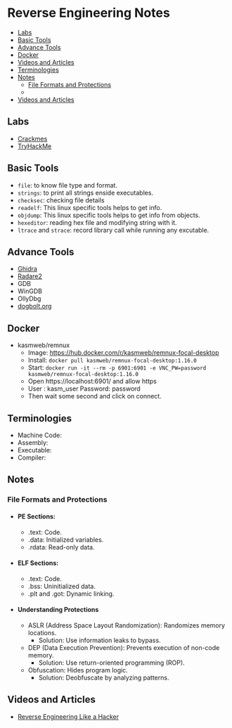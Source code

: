 # Reverse Engineering Notes
- [Labs](#labs)
- [Basic Tools](#basic-tools)
- [Advance Tools](#advance-tools)
- [Docker](#docker)
- [Videos and Articles](#videos-and-articles)
- [Terminologies](#terminologies)
- [Notes](#notes)
  - [File Formats and Protections](#file-formats-and-protections)
  - 
- [Videos and Articles](#videos-and-articles)

## Labs
- [Crackmes](https://crackmes.one/)
- [TryHackMe](https://tryhackme.com/)

## Basic Tools
- `file`: to know file type and format.
- `strings`: to print all strings enside executables.
- `checksec`: checking file details
- `readelf`: This linux specific tools helps to get info.
- `objdump`: This linux specific tools helps to get info from objects.
- `hexeditor`: reading hex file and modifying string with it.
- `ltrace` and `strace`: record library call while running any excutable.
  
## Advance Tools
- [Ghidra](https://github.com/NationalSecurityAgency/ghidra)
- [Radare2](https://github.com/radareorg/radare2)
- GDB
- WinGDB
- OllyDbg
- [dogbolt.org](https://dogbolt.org)

## Docker
- kasmweb/remnux
  - Image: https://hub.docker.com/r/kasmweb/remnux-focal-desktop
  - Install: `docker pull kasmweb/remnux-focal-desktop:1.16.0`
  - Start: `docker run -it --rm -p 6901:6901 -e VNC_PW=password kasmweb/remnux-focal-desktop:1.16.0`
  - Open https://localhost:6901/ and allow https
  - User : kasm_user Password: password
  - Then wait some second and click on connect.
  

## Terminologies
- Machine Code:
- Assembly:
- Executable:
- Compiler:

## Notes
### File Formats and Protections
- #### PE Sections:
  - .text: Code.
  - .data: Initialized variables.
  - .rdata: Read-only data.
- #### ELF Sections:
  - .text: Code.
  - .bss: Uninitialized data.
  - .plt and .got: Dynamic linking.
- #### Understanding Protections
  - ASLR (Address Space Layout Randomization): Randomizes memory locations.
    - Solution: Use information leaks to bypass.
  - DEP (Data Execution Prevention): Prevents execution of non-code memory.
    - Solution: Use return-oriented programming (ROP).
  - Obfuscation: Hides program logic.
    - Solution: Deobfuscate by analyzing patterns.

## Videos and Articles
- [Reverse Engineering Like a Hacker](https://youtu.be/-__qkpSk_rg)

  
